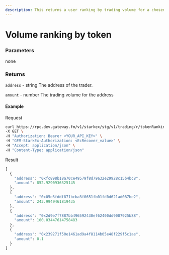 ```yaml
---
description: This returns a user ranking by trading volume for a chosen token. If the parameters startDate and endDate are provided, the ranking includes only trading volume within that window of time. All volumes are quoted in ETH.
---
```


# Volume ranking by token

### **Parameters**

none

### **Returns**

`address` - string
The address of the trader.

`amount` - number
The trading volume for the address


#### **Example**

Request

```bash
curl https://rpc.dev.gateway.fm/v1/starkex/stg/v1/trading/r/tokenRanking \
-X GET \
-H "Authorization: Bearer <YOUR_API_KEY>" \
-H "GFM-StarkEx-Authorization: <EcRecover_value>" \
-H "Accept: application/json" \
-H "Content-Type: application/json"
```


Result

```javascript
[
  {
    "address": "0xfc898b18a70ce49579f8d79a32e29928c15b4bc8",
    "amount": 852.9290936325145
  },
  {
    "address": "0x05e3fddf871bcba3f0651fb01fd0d621ad087be2",
    "amount": 243.9949461819435
  },
  {
    "address": "0x2d9e7f7887bb496592430ef62400dd9007925b88",
    "amount": 100.03447614758483
  },
  {
    "address": "0x239271f50e1461ad9a4f8114b05e48f229f5c1ae",
    "amount": 0.1
  }
]
```